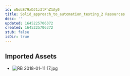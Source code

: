 ```yaml
---
id: oNoLE79xDJ1z3tPhZ1Ay0
title: Solid_approach_to_automation_testing_2 Resources
desc: ''
updated: 1645225706372
created: 1645225706372
stub: false
isDir: true
---
```

## Imported Assets
- ![RB 2018-01-11 17.jpg](/assets/rb-2018-01-11-17.jpg)
